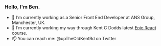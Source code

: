 ### Hello, I'm Ben.

- 🔭 I’m currently working as a Senior Front End Developer at ANS Group, Manchester, UK.
- 🌱 I’m currently working my way through Kent C Dodds latest [Epic React](https://epicreact.dev/learn) course.
- 📫 You can reach me: @upTheOldKentRd on Twitter
